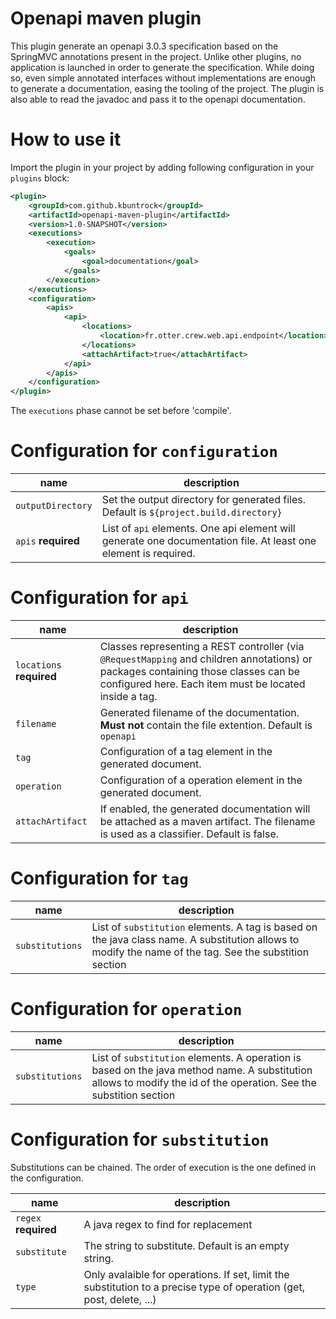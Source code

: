 # Openapi maven plugin

This plugin generate an openapi 3.0.3 specification based on the SpringMVC annotations present in the project. Unlike other plugins, no application is launched in order to generate the specification. 
While doing so, even simple annotated interfaces without implementations are enough to generate a documentation, easing the tooling of the project. The plugin is also able to read the javadoc and pass it to the openapi documentation. 

# How to use it

Import the plugin in your project by adding following configuration in your `plugins` block:

```xml
<plugin>
	<groupId>com.github.kbuntrock</groupId>
	<artifactId>openapi-maven-plugin</artifactId>
	<version>1.0-SNAPSHOT</version>
	<executions>
		<execution>
			<goals>
				<goal>documentation</goal>
			</goals>
		</execution>
	</executions>
	<configuration>
		<apis>
			<api>
				<locations>
					<location>fr.otter.crew.web.api.endpoint</location>
				</locations>
				<attachArtifact>true</attachArtifact>
			</api>
		</apis>
	</configuration>
</plugin>
```

The `executions` phase cannot be set before 'compile'.

# Configuration for `configuration`

| **name** | **description** |
|------------------------|------------------------------------------------------------------------------------------------------------------------------------------------------------------------------------------------------------------------------|
| `outputDirectory` | Set the output directory for generated files. Default is `${project.build.directory}` |
| `apis` **required** | List of `api` elements. One api element will generate one documentation file. At least one element is required. |

# Configuration for `api`

| **name** | **description** |
|------------------------|------------------------------------------------------------------------------------------------------------------------------------------------------------------------------------------------------------------------------|
| `locations` **required**| Classes representing a REST controller (via ```@RequestMapping``` and children annotations) or packages containing those classes can be configured here. Each item must be located inside a <location> tag. |
| `filename` | Generated filename of the documentation. **Must not** contain the file extention. Default is `openapi` |
| `tag` | Configuration of a tag element in the generated document. |
| `operation` | Configuration of a operation element in the generated document. |
| `attachArtifact` | If enabled, the generated documentation will be attached as a maven artifact. The filename is used as a classifier. Default is false. |

# Configuration for `tag`

| **name** | **description** |
|------------------------|------------------------------------------------------------------------------------------------------------------------------------------------------------------------------------------------------------------------------|
| `substitutions` | List of `substitution` elements. A tag is based on the java class name. A substitution allows to modify the name of the tag. See the substition section |

# Configuration for `operation`

| **name** | **description** |
|------------------------|------------------------------------------------------------------------------------------------------------------------------------------------------------------------------------------------------------------------------|
| `substitutions` | List of `substitution` elements. A operation is based on the java method name. A substitution allows to modify the id of the operation. See the substition section |

# Configuration for `substitution`

Substitutions can be chained. The order of execution is the one defined in the configuration.

| **name** | **description** |
|------------------------|------------------------------------------------------------------------------------------------------------------------------------------------------------------------------------------------------------------------------|
| `regex` **required** | A java regex to find for replacement |
| `substitute` | The string to substitute. Default is an empty string. |
| `type` | Only avalaible for operations. If set, limit the substitution to a precise type of operation (get, post, delete, ...) |